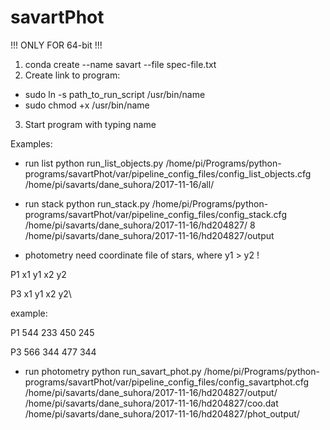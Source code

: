 # savartPhot

!!! ONLY FOR 64-bit !!!
1. conda create --name savart --file spec-file.txt
2. Create link to program:
  * sudo ln -s path_to_run_script /usr/bin/name
  * sudo chmod +x /usr/bin/name
3. Start program with typing name 


Examples:

* run list 
python run_list_objects.py /home/pi/Programs/python-programs/savartPhot/var/pipeline_config_files/config_list_objects.cfg /home/pi/savarts/dane_suhora/2017-11-16/all/
* run stack
python run_stack.py /home/pi/Programs/python-programs/savartPhot/var/pipeline_config_files/config_stack.cfg /home/pi/savarts/dane_suhora/2017-11-16/hd204827/ 8 /home/pi/savarts/dane_suhora/2017-11-16/hd204827/output

* photometry need coordinate file of stars, where y1 > y2 !

P1 x1 y1 x2 y2

P3 x1 y1 x2 y2\\

example:

P1 544 233 450 245

P3 566 344 477 344

* run photometry
python run_savart_phot.py /home/pi/Programs/python-programs/savartPhot/var/pipeline_config_files/config_savartphot.cfg /home/pi/savarts/dane_suhora/2017-11-16/hd204827/output/ /home/pi/savarts/dane_suhora/2017-11-16/hd204827/coo.dat /home/pi/savarts/dane_suhora/2017-11-16/hd204827/phot_output/



